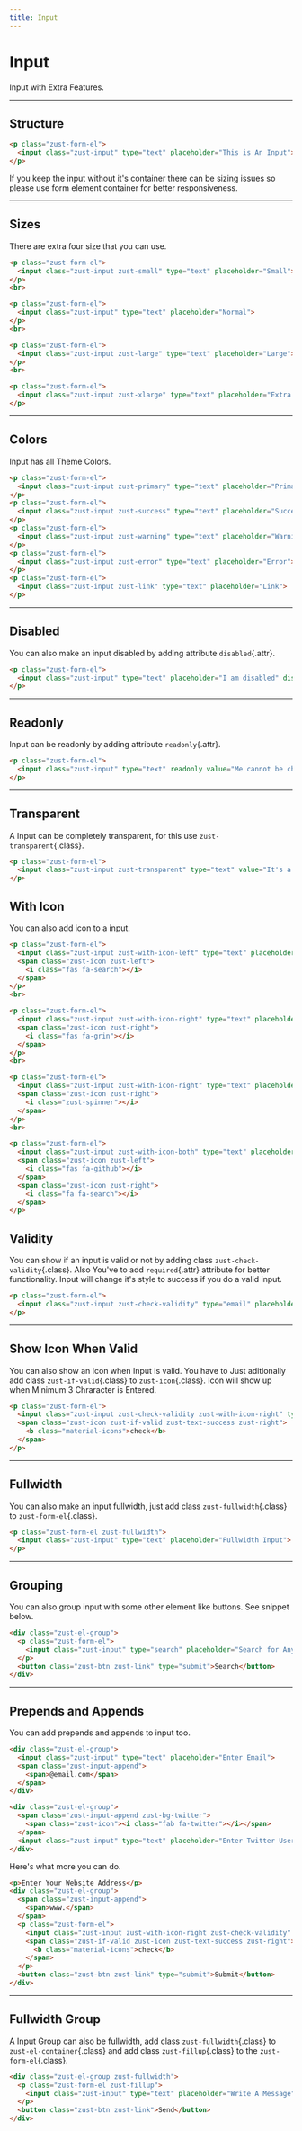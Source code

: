 ```yaml
---
title: Input
---
```


# Input
Input with Extra Features.

---


## Structure
```html {snippet}
<p class="zust-form-el">
  <input class="zust-input" type="text" placeholder="This is An Input">
</p>
```
If you keep the input without it's container there can be sizing issues so please use form element container for better responsiveness.

---


## Sizes
There are extra four size that you can use.

```html {snippet}
<p class="zust-form-el">
  <input class="zust-input zust-small" type="text" placeholder="Small">
</p>
<br>

<p class="zust-form-el">
  <input class="zust-input" type="text" placeholder="Normal">
</p>
<br>

<p class="zust-form-el">
  <input class="zust-input zust-large" type="text" placeholder="Large">
</p>
<br>

<p class="zust-form-el">
  <input class="zust-input zust-xlarge" type="text" placeholder="Extra Large">
</p>
```
---


## Colors
Input has all Theme Colors.

```html {snippet}
<p class="zust-form-el">
  <input class="zust-input zust-primary" type="text" placeholder="Primary">
</p>
<p class="zust-form-el">
  <input class="zust-input zust-success" type="text" placeholder="Success">
</p>
<p class="zust-form-el">
  <input class="zust-input zust-warning" type="text" placeholder="Warning">
</p>
<p class="zust-form-el">
  <input class="zust-input zust-error" type="text" placeholder="Error">
</p>
<p class="zust-form-el">
  <input class="zust-input zust-link" type="text" placeholder="Link">
</p>
```
---


## Disabled
You can also make an input disabled by adding attribute `disabled`{.attr}.

```html {snippet}
<p class="zust-form-el">
  <input class="zust-input" type="text" placeholder="I am disabled" disabled>
</p>
```
---


## Readonly
Input can be readonly by adding attribute `readonly`{.attr}.

```html {snippet}
<p class="zust-form-el">
  <input class="zust-input" type="text" readonly value="Me cannot be changed">
</p>
```
---


## Transparent
A Input can be completely transparent, for this use `zust-transparent`{.class}.

```html {snippet}
<p class="zust-form-el">
  <input class="zust-input zust-transparent" type="text" value="It's a Transparent Input">
</p>
```



## With Icon
You can also add icon to a input.

```html {snippet}
<p class="zust-form-el">
  <input class="zust-input zust-with-icon-left" type="text" placeholder="With Icon Left">
  <span class="zust-icon zust-left">
    <i class="fas fa-search"></i>
  </span>
</p>
<br>

<p class="zust-form-el">
  <input class="zust-input zust-with-icon-right" type="text" placeholder="With Icon Right">
  <span class="zust-icon zust-right">
    <i class="fas fa-grin"></i>
  </span>
</p>
<br>

<p class="zust-form-el">
  <input class="zust-input zust-with-icon-right" type="text" placeholder="I'm Loading, Right?">
  <span class="zust-icon zust-right">
    <i class="zust-spinner"></i>
  </span>
</p>
<br>

<p class="zust-form-el">
  <input class="zust-input zust-with-icon-both" type="text" placeholder="With Icon BothSide">
  <span class="zust-icon zust-left">
    <i class="fas fa-github"></i>
  </span>
  <span class="zust-icon zust-right">
    <i class="fa fa-search"></i>
  </span>
</p>
```



## Validity
You can show if an input is valid or not by adding class `zust-check-validity`{.class}. Also You've to add `required`{.attr} attribute for better functionality. Input will change it's style to success if you do a valid input.

```html {snippet}
<p class="zust-form-el">
  <input class="zust-input zust-check-validity" type="email" placeholder="Enter Email" required>
</p>
```
---


## Show Icon When Valid
You can also show an Icon when Input is valid. You have to Just aditionally add class `zust-if-valid`{.class} to `zust-icon`{.class}. Icon will show up when Minimum 3 Chraracter is Entered.

```html {snippet}
<p class="zust-form-el">
  <input class="zust-input zust-check-validity zust-with-icon-right" type="text" placeholder="Enter Minimum 3 Char" required pattern=".{3,}">
  <span class="zust-icon zust-if-valid zust-text-success zust-right">
    <b class="material-icons">check</b>
  </span>
</p>
```
---


## Fullwidth
You can also make an input fullwidth, just add class `zust-fullwidth`{.class} to `zust-form-el`{.class}.

```html {snippet}
<p class="zust-form-el zust-fullwidth">
  <input class="zust-input" type="text" placeholder="Fullwidth Input">
</p>
```
---


## Grouping
You can also group input with some other element like buttons. See snippet below.

```html {snippet}
<div class="zust-el-group">
  <p class="zust-form-el">
    <input class="zust-input" type="search" placeholder="Search for Anything">
  </p>
  <button class="zust-btn zust-link" type="submit">Search</button>
</div>
```
---


## Prepends and Appends
You can add prepends and appends to input too.

```html {snippet}
<div class="zust-el-group">
  <input class="zust-input" type="text" placeholder="Enter Email">
  <span class="zust-input-append">
    <span>@email.com</span>
  </span>
</div>

<div class="zust-el-group">
  <span class="zust-input-append zust-bg-twitter">
    <span class="zust-icon"><i class="fab fa-twitter"></i></span>
  </span>
  <input class="zust-input" type="text" placeholder="Enter Twitter Username">
</div>
```

Here's what more you can do.

```html {snippet}
<p>Enter Your Website Address</p>
<div class="zust-el-group">
  <span class="zust-input-append">
    <span>www.</span>
  </span>
  <p class="zust-form-el">
    <input class="zust-input zust-with-icon-right zust-check-validity" type="text" placeholder="Address" pattern=".{3,}" required>
    <span class="zust-if-valid zust-icon zust-text-success zust-right">
      <b class="material-icons">check</b>
    </span>
  </p>
  <button class="zust-btn zust-link" type="submit">Submit</button>
</div>
```
---


## Fullwidth Group
A Input Group can also be fullwidth, add class `zust-fullwidth`{.class} to `zust-el-container`{.class} and add class `zust-fillup`{.class} to the `zust-form-el`{.class}.

```html {snippet}
<div class="zust-el-group zust-fullwidth">
  <p class="zust-form-el zust-fillup">
    <input class="zust-input" type="text" placeholder="Write A Message">
  </p>
  <button class="zust-btn zust-link">Send</button>
</div>
```

